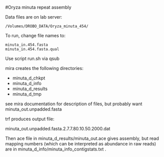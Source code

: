 #Oryza minuta repeat assembly

Data files are on lab server:

	/Volumes/DROBO_DATA/Oryza_minuta_454/

To run, change file names to:

	minuta_in.454.fasta
	minuta_in.454.fasta.qual

Use script run.sh via qsub

mira creates the following directories:

- minuta_d_chkpt  
- minuta_d_info  
- minuta_d_results  
- minuta_d_tmp

see mira documentation for description of files, but probably want minuta_out.unpadded.fasta

trf produces output file:

minuta_out.unpadded.fasta.2.7.7.80.10.50.2000.dat

Then ace file in minuta_d_results/minuta_out.ace gives assembly, but read mapping numbers (which can be interpreted as abundance in raw reads) are in minuta_d_info/minuta_info_contigstats.txt .


